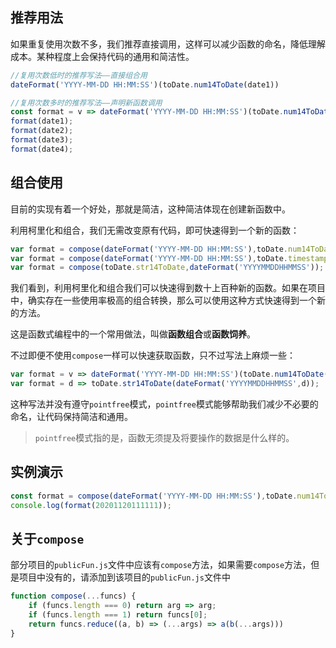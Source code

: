 ## 推荐用法
如果重复使用次数不多，我们推荐直接调用，这样可以减少函数的命名，降低理解成本。某种程度上会保持代码的通用和简洁性。

```js
//复用次数低时的推荐写法——直接组合用
dateFormat('YYYY-MM-DD HH:MM:SS')(toDate.num14ToDate(date1))

//复用次数多时的推荐写法——声明新函数调用
const format = v => dateFormat('YYYY-MM-DD HH:MM:SS')(toDate.num14ToDate(v));
format(date1);
format(date2);
format(date3);
format(date4);
```

## 组合使用
目前的实现有着一个好处，那就是简洁，这种简洁体现在创建新函数中。

利用柯里化和组合，我们无需改变原有代码，即可快速得到一个新的函数：
```js
var format = compose(dateFormat('YYYY-MM-DD HH:MM:SS'),toDate.num14ToDate);
var format = compose(dateFormat('YYYY-MM-DD HH:MM:SS'),toDate.timestampToDate);
var format = compose(toDate.str14ToDate,dateFormat('YYYYMMDDHHMMSS'));
```

我们看到，利用柯里化和组合我们可以快速得到数十上百种新的函数。如果在项目中，确实存在一些使用率极高的组合转换，那么可以使用这种方式快速得到一个新的方法。

这是函数式编程中的一个常用做法，叫做**函数组合**或**函数饲养**。

不过即便不使用`compose`一样可以快速获取函数，只不过写法上麻烦一些：
```js
var format = v => dateFormat('YYYY-MM-DD HH:MM:SS')(toDate.num14ToDate(v));
var format = d => toDate.str14ToDate(dateFormat('YYYYMMDDHHMMSS',d));
```

这种写法并没有遵守`pointfree`模式，`pointfree`模式能够帮助我们减少不必要的命名，让代码保持简洁和通用。
> `pointfree`模式指的是，函数无须提及将要操作的数据是什么样的。

## 实例演示
<!--RunCode-->

```js
const format = compose(dateFormat('YYYY-MM-DD HH:MM:SS'),toDate.num14ToDate);
console.log(format(20201120111111));
```

<!--/RunCode-->

## 关于`compose`
部分项目的`publicFun.js`文件中应该有`compose`方法，如果需要`compose`方法，但是项目中没有的，请添加到该项目的`publicFun.js`文件中

```js
function compose(...funcs) {
    if (funcs.length === 0) return arg => arg;
    if (funcs.length === 1) return funcs[0];
    return funcs.reduce((a, b) => (...args) => a(b(...args)))
}
```
